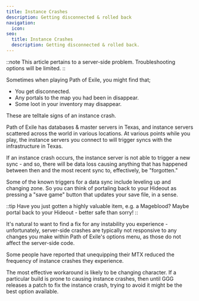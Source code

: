 ```yaml
---
title: Instance Crashes
description: Getting disconnected & rolled back
navigation:
  icon:
seo:
  title: Instance Crashes
  description: Getting disconnected & rolled back.
---
```


::note
This article pertains to a server-side problem. Troubleshooting options will be limited.
::

Sometimes when playing Path of Exile, you might find that;

- You get disconnected.
- Any portals to the map you had been in disappear.
- Some loot in your inventory may disappear.

These are telltale signs of an instance crash.

Path of Exile has databases & master servers in Texas, and instance servers scattered across the world in various locations. At various points while you play, the instance servers you connect to will trigger syncs with the infrastructure in Texas.

If an instance crash occurs, the instance server is not able to trigger a new sync - and so, there will be data loss causing anything that has happened between then and the most recent sync to, effectively, be "forgotten."

Some of the known triggers for a data sync include leveling up and changing zone. So you can think of portaling back to your Hideout as pressing a "save game" button that updates your save file, in a sense.

::tip
Have you just gotten a highly valuable item, e.g. a Mageblood? Maybe portal back to your Hideout - better safe than sorry!
::

It's natural to want to find a fix for any instability you experience - unfortunately, server-side crashes are typically not responsive to any changes you make within Path of Exile's options menu, as those do not affect the server-side code.

Some people have reported that unequipping their MTX reduced the frequency of instance crashes they experience.

The most effective workaround is likely to be changing character. If a particular build is prone to causing instance crashes, then until GGG releases a patch to fix the instance crash, trying to avoid it might be the best option available.